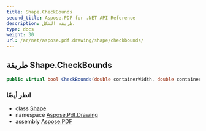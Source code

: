```yaml
---
title: Shape.CheckBounds
second_title: Aspose.PDF for .NET API Reference
description: طريقة الشكل.
type: docs
weight: 30
url: /ar/net/aspose.pdf.drawing/shape/checkbounds/
---
```

## طريقة Shape.CheckBounds

```csharp
public virtual bool CheckBounds(double containerWidth, double containerHeight)
```

### انظر أيضًا

* class [Shape](../)
* namespace [Aspose.Pdf.Drawing](../../../aspose.pdf.drawing/)
* assembly [Aspose.PDF](../../../)